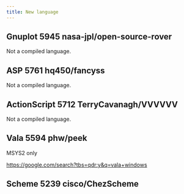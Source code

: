 ```yaml
---
title: New language
---
```


## Gnuplot 5945 nasa-jpl/open-source-rover

Not a compiled language.

## ASP 5761 hq450/fancyss

Not a compiled language.

## ActionScript 5712 TerryCavanagh/VVVVVV

Not a compiled language.

## Vala 5594 phw/peek

MSYS2 only

<https://google.com/search?tbs=qdr:y&q=vala+windows>

## Scheme 5239 cisco/ChezScheme
